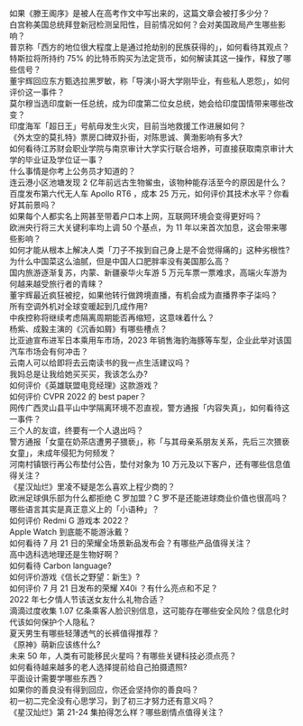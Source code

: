 如果《滕王阁序》是被人在高考作文中写出来的，这篇文章会被打多少分？  
白宫称美国总统拜登新冠检测呈阳性，目前情况如何？会对美国政局产生哪些影响？  
普京称「西方的地位很大程度上是通过抢劫别的民族获得的」，如何看待其观点？  
特斯拉将所持约 75% 的比特币购买为法定货币，如何解读其这一操作，释放了哪些信号？  
董宇辉回应东方甄选拉黑罗敏，称「导演小哥大学刚毕业，有些私人恩怨」，如何评价这一事件？  
莫尔穆当选印度新一任总统，成为印度第二位女总统，她会给印度国情带来哪些改变？  
印度海军「超日王」号航母发生火灾，目前当地救援工作进展如何？  
《外太空的莫扎特》票房口碑双扑街，对陈思诚、黄渤影响有多大?  
如何看待江苏财会职业学院与南京审计大学实行联合培养，可直接获取南京审计大学的毕业证及学位证一事？  
什么事情是你考上公务员才知道的？  
连云港小区池塘发现 2 亿年前远古生物鲎虫，该物种能存活至今的原因是什么？  
百度发布第六代无人车 Apollo RT6 ，成本 25 万元，如何评价其技术水平？你看好其前景吗？  
如果每个人都实名上网甚至带着户口本上网，互联网环境会变得更好吗？  
欧洲央行将三大关键利率均上调 50 个基点，为 11 年以来首次加息，这会带来哪些影响？  
如何才能从根本上解决人类「刀子不挨到自己身上是不会觉得痛的」这种劣根性?  
为什么中国菜这么油腻，但是中国人口肥胖率没有美国那么高？  
国内旅游逐渐复苏，内蒙、新疆豪华火车游 5 万元车票一票难求，高端火车游为何越来越受旅行者的青睐？  
董宇辉最近疯狂被挖，如果他转行做跨境直播，有机会成为直播界李子柒吗？  
所有空调外机对全球变暖起到几成作用?  
中疾控称将继续考虑隔离周期能否再缩短，这意味着什么？  
杨紫、成毅主演的《沉香如屑》有哪些槽点？  
比亚迪宣布进军日本乘用车市场，2023 年销售海豹海豚等车型，企业此举对该国汽车市场会有何冲击？  
云南人可以给即将去云南读书的我一点生活建议吗？  
我妈总是让我给她买买买，我该怎么办?  
如何评价《英雄联盟电竞经理》这款游戏？  
如何评价 CVPR 2022 的 best paper？  
网传广西灵山县平山中学隔离环境不忍直视，警方通报「内容失真」，如何看待这一事件？  
三个人的友谊，终要有一个人退出吗？  
警方通报「女童在奶茶店遭男子猥亵」，称「与其母亲系朋友关系，先后三次猥亵女童」，未成年侵犯为何频发？  
河南村镇银行再公布垫付公告，垫付对象为 10 万元及以下客户，还有哪些信息值得关注？  
《星汉灿烂》里凌不疑是怎么喜欢上程少商的？  
欧洲足球俱乐部为什么都拒绝 C 罗加盟？C 罗不是还能进球商业价值也很高吗？  
哪些语言其实是真正意义上的「小语种」？  
如何评价 Redmi G 游戏本 2022？  
Apple Watch 到底能不能游泳戴？  
如何看待 7 月 21 日的荣耀全场景新品发布会？有哪些产品值得关注？  
高中选科选地理还是生物好啊？  
如何看待 Carbon language?  
如何评价游戏《信长之野望：新生》?  
如何评价 7 月 21 日发布的荣耀 X40i ？有什么亮点和不足？  
2022 年七夕情人节该送女友什么礼物合适？  
滴滴过度收集 1.07 亿条乘客人脸识别信息，这可能存在哪些安全风险？信息化时代该如何保护个人隐私？  
夏天男生有哪些轻薄透气的长裤值得推荐？  
《原神》萌新应该练什么?  
未来 50 年，人类有可能移民火星吗？有哪些关键科技必须点亮？  
如何看待越来越多的老人选择提前给自己拍摄遗照?  
平面设计需要学哪些东西？  
如果你的善良没有得到回应，你还会坚持你的善良吗？  
初一初二完全没有心思学习，到了初三才努力还有意义吗？  
《星汉灿烂》第 21-24 集拍得怎么样？哪些剧情点值得关注？  
